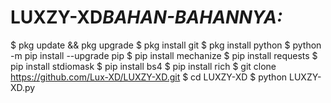 # LUXZY-XD*BAHAN-BAHANNYA:*
$ pkg update && pkg upgrade
$ pkg install git
$ pkg install python
$ python -m pip install --upgrade pip
$ pip install mechanize
$ pip install requests
$ pip install stdiomask
$ pip install bs4
$ pip install rich
$ git clone https://github.com/Lux-XD/LUXZY-XD.git
$ cd LUXZY-XD 
$ python LUXZY-XD.py
